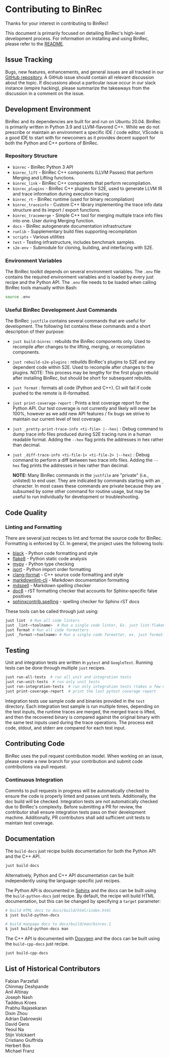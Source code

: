# Contributing to BinRec

Thanks for your interest in contributing to BinRec!

This document is primarily focused on detailing BinRec's high-level development
process. For information on installing and using BinRec, please refer to the
[README](README.md).

## Issue Tracking

Bugs, new features, enhancements, and general issues are all tracked in our
[GitHub repository](https://github.com/trailofbits/binrec-prerelease).
A GitHub issue should contain all relevant discussion about the topic.
If discussions about a particular issue occur in our slack instance
(empire hacking), please summarize the takeaways from the discussion
in a comment on the issue.

## Development Environment

BinRec and its dependencies are built for and run on Ubuntu 20.04.
BinRec is primarily written in Python 3.9 and LLVM-flavored C++.
While we do not prescribe or maintain an environment a specific IDE /
code editor, VScode is a good IDE to start with for newcomers
as it provides decent support for both the Python and C++ portions of BinRec.

### Repository Structure

- `binrec` - BinRec Python 3 API
- `binrec_lift` - BinRec C++ components (LLVM Passes) that perform Merging
and Lifting functions.
- `binrec_link` - BinRec C++ components that perform recompilation.
- `binrec_plugins` - BinRec C++ plugins for S2E, used to generate LLVM IR
and trace information during execution tracing
- `binrec_rt` - BinRec runtime (used for binary recompilation)
- `binrec_traceinfo` - Custom C++ library implementing the trace info data
structure and its import / export functions.
- `binrec_tracemerge` - Simple C++ tool for merging multiple trace info files
into one. User during Merging function.
- `docs` - BinRec autogenerate documentation infrastructure
- `runlib` - Supplementary build files supporting recompilation
- `scripts` - Various utilities
- `test` - Testing infrastructure, includes benchmark samples.
- `s2e-env` - Submodule for cloning, building, and interfacing with S2E.

### Environment Variables

The BinRec toolkit depends on several environment variables. The `.env` file
contains the required environment variables and is loaded by every just recipe
and the Python API. The `.env` file needs to be loaded when calling BinRec
tools manually within Bash:

   ```bash
   source .env
   ```

### Useful BinRec Development Just Commands

The BinRec `justfile` contains several commands that are useful for
development. The following list contains these commands and a short
description of their purpose:

- `just build-binrec` : rebuilds the BinRec components only. Used to recompile
after changes to the lifting, merging, or recompilation components.
- `just rebuild-s2e-plugins` : rebuilds BinRec's plugins to S2E and any
dependent code within S2E. Used to recompile after changes to the plugins.
NOTE: This process may be lengthy for the first plugin rebuild after installing
BinRec, but should be short for subsequent rebuilds.
- `just format` : formats all code (Python and C++). CI will fail if code pushed
to the remote is ill-formatted.
- `just print-coverage-report` : Prints a test coverage report for the Python
API. Our test coverage is not currently and likely will never be 100%, however
as we add new API features / fix bugs we strive to maintain our current level
of test coverage.
- `just _pretty-print-trace-info <ti-file> |--hex|` : Debug command to dump trace
info files produced during S2E tracing runs in a human readable format. Adding the
`--hex` flag prints the addresses in hex rather than decimal.
- `just _diff-trace-info <ti-file-1> <ti-file-2> |--hex|` : Debug command to
perform a diff between two trace info files. Adding the `--hex` flag prints the
addresses in hex rather than decimal.

   **NOTE:** Many BinRec commands in the `justfile` are "private" (i.e., unlisted)
   to end user. They are indicated by commands starting with an `_` character.
   In most cases these commands are private because they are subsumed by some other
   command for routine usage, but may be useful to run individually for
   development or troubleshooting.

## Code Quality

### Linting and Formatting

There are several just recipes to lint and format the source code for BinRec.
Formatting is enforced by CI. In general, the project uses the following tools:

- [black](https://github.com/psf/black) - Python code formatting and style
- [flake8](https://flake8.pycqa.org/en/latest/) - Python static code analysis
- [mypy](https://github.com/python/mypy) - Python type checking
- [isort](https://github.com/PyCQA/isort) - Python import order formatting
- [clang-format](https://clang.llvm.org/docs/ClangFormat.html) - C++ source
  code formatting and style
- [markdownlint-cli](https://github.com/igorshubovych/markdownlint-cli) -
  Markdown documentation formatting
- [mdspell](https://github.com/mtuchowski/mdspell) - Markdown spelling checker
- [doc8](https://github.com/pycqa/doc8) - rST formatting checker that accounts
  for Sphinx-specific false positives
- [sphinxcontrib.spelling](https://sphinxcontrib-spelling.readthedocs.io) -
  spelling checker for Sphinx rST docs

These tools can be called through just using:

```bash
just lint  # Run all code linters
just _lint-<toolname>  # Run a single code linter, Ex. just lint-flake8
just format # Run all code formatters
just _format-<toolname> # Run a single code formatter, ex. just format-black
```

## Testing

Unit and integration tests are written in `pytest` and `GoogleTest`.
Running tests can be done through multiple `just` recipes.

```bash
just run-all-tests  # run all unit and integration tests
just run-unit-tests  # run only unit tests
just run-integration-tests  # run only integration tests (takes a few minutes)
just print-coverage-report  # print the last pytest coverage report
```

Integration tests use sample code and binaries provided in the `test` directory.
Each integration test sample is run multiple times, depending on the test inputs,
the runtime traces are merged, the merged trace is lifted, and then the
recovered binary is compared against the original binary with the same test inputs
used during the trace operations. The process exit code, stdout, and stderr are
compared for each test input.

## Contributing Code

BinRec uses the pull request contribution model. When working on an issue,
please create a new branch for your contribution and submit code contributions
via pull request.

### Continuous Integration

Commits to pull requests in progress will be automatically checked to ensure
the code is properly linted and passes unit tests. Additionally, the doc build
will be checked. Integration tests are not automatically checked due to
BinRec's complexity. Before submitting a PR for review, the contributor shall
ensure integration tests pass on their development machine. Additionally,
PR contributors shall add sufficient unit tests to maintain test coverage.

## Documentation

The `build-docs` just recipe builds documentation for both the Python API
and the C++ API.

   ```bash
   just build-docs
   ```

Alternatively, Python and C++ API documentation can be built independently
using the language-specific just recipes.

The Python API is documented in [Sphinx](https://www.sphinx-doc.org/en/master/)
and the docs can be built using the `build-python-docs` just recipe. By default,
the recipe will build HTML documentation, but this can be changed by specifying
a `target` parameter:

   ```bash
   # build HTML docs to docs/build/html/index.html
   $ just build-python-docs

   # build manpage docs to docs/build/man/binrec.1
   $ just build-python-docs man
   ```

The C++ API is documented with [Doxygen](https://www.doxygen.nl/index.html)
and the docs can be built using the `build-cpp-docs` just recipe.

   ```bash
   just build-cpp-docs
   ```

## List of Historical Contributors

Fabian Parzefall  
Chinmay Deshpande  
Anil Altinay  
Joseph Nash  
Taddeus Kroes  
Prabhu Rajasekaran  
Dixin Zhou  
Adrian Dabrowski  
David Gens  
Yeoul Na  
Stijn Volckaert  
Cristiano Giuffrida  
Herbert Bos  
Michael Franz  
